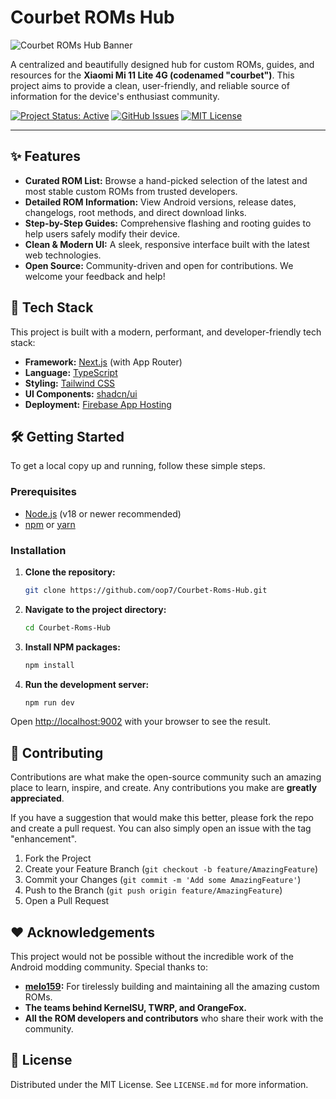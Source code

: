 # Courbet ROMs Hub

![Courbet ROMs Hub Banner](https://placehold.co/1200x600.png?text=Courbet+ROMs+Hub)

A centralized and beautifully designed hub for custom ROMs, guides, and resources for the **Xiaomi Mi 11 Lite 4G (codenamed "courbet")**. This project aims to provide a clean, user-friendly, and reliable source of information for the device's enthusiast community.

[![Project Status: Active](https://img.shields.io/badge/status-active-success.svg)](https://github.com/oop7/Courbet-Roms-Hub)
[![GitHub Issues](https://img.shields.io/github/issues/oop7/Courbet-Roms-Hub)](https://github.com/oop7/Courbet-Roms-Hub/issues)
[![MIT License](https://img.shields.io/badge/License-MIT-blue.svg)](LICENSE.md)

---

## ✨ Features

- **Curated ROM List:** Browse a hand-picked selection of the latest and most stable custom ROMs from trusted developers.
- **Detailed ROM Information:** View Android versions, release dates, changelogs, root methods, and direct download links.
- **Step-by-Step Guides:** Comprehensive flashing and rooting guides to help users safely modify their device.
- **Clean & Modern UI:** A sleek, responsive interface built with the latest web technologies.
- **Open Source:** Community-driven and open for contributions. We welcome your feedback and help!

## 🚀 Tech Stack

This project is built with a modern, performant, and developer-friendly tech stack:

- **Framework:** [Next.js](https://nextjs.org/) (with App Router)
- **Language:** [TypeScript](https://www.typescriptlang.org/)
- **Styling:** [Tailwind CSS](https://tailwindcss.com/)
- **UI Components:** [shadcn/ui](https://ui.shadcn.com/)
- **Deployment:** [Firebase App Hosting](https://firebase.google.com/docs/app-hosting)

## 🛠️ Getting Started

To get a local copy up and running, follow these simple steps.

### Prerequisites

- [Node.js](https://nodejs.org/) (v18 or newer recommended)
- [npm](https://www.npmjs.com/) or [yarn](https://yarnpkg.com/)

### Installation

1.  **Clone the repository:**
    ```sh
    git clone https://github.com/oop7/Courbet-Roms-Hub.git
    ```
2.  **Navigate to the project directory:**
    ```sh
    cd Courbet-Roms-Hub
    ```
3.  **Install NPM packages:**
    ```sh
    npm install
    ```
4.  **Run the development server:**
    ```sh
    npm run dev
    ```

Open [http://localhost:9002](http://localhost:9002) with your browser to see the result.

## 🤝 Contributing

Contributions are what make the open-source community such an amazing place to learn, inspire, and create. Any contributions you make are **greatly appreciated**.

If you have a suggestion that would make this better, please fork the repo and create a pull request. You can also simply open an issue with the tag "enhancement".

1.  Fork the Project
2.  Create your Feature Branch (`git checkout -b feature/AmazingFeature`)
3.  Commit your Changes (`git commit -m 'Add some AmazingFeature'`)
4.  Push to the Branch (`git push origin feature/AmazingFeature`)
5.  Open a Pull Request

## ❤️ Acknowledgements

This project would not be possible without the incredible work of the Android modding community. Special thanks to:

- **[melo159](https://github.com/meloalfa159):** For tirelessly building and maintaining all the amazing custom ROMs.
- **The teams behind KernelSU, TWRP, and OrangeFox.**
- **All the ROM developers and contributors** who share their work with the community.

## 📄 License

Distributed under the MIT License. See `LICENSE.md` for more information.
